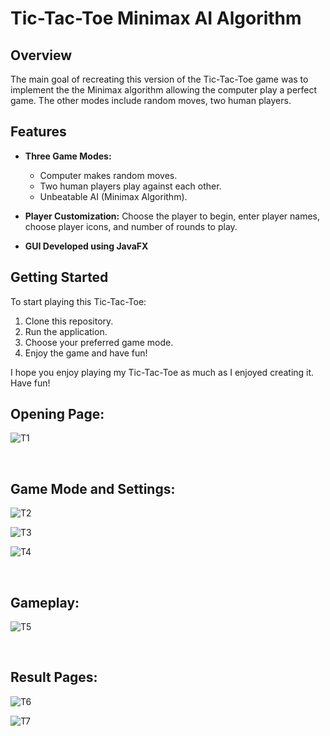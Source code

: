 # Tic-Tac-Toe Minimax AI Algorithm

## Overview
The main goal of recreating this version of the Tic-Tac-Toe game was to implement the the Minimax algorithm allowing the computer play a perfect game. The other modes include random moves, two human players.

## Features
- **Three Game Modes:**
     - Computer makes random moves.
     - Two human players play against each other.
     - Unbeatable AI (Minimax Algorithm).
       
- **Player Customization:** Choose the player to begin, enter player names, choose player icons, and number of rounds to play.
- **GUI Developed using JavaFX**

## Getting Started
To start playing this Tic-Tac-Toe:
1. Clone this repository.
2. Run the application.
3. Choose your preferred game mode.
4. Enjoy the game and have fun!

I hope you enjoy playing my Tic-Tac-Toe as much as I enjoyed creating it. Have fun!

## Opening Page:
![T1](https://github.com/hanadiasfour/Tic_Tac_Toe/assets/91291021/e6bdbaf8-0520-4cb4-8ee3-bf2d885a43b8)


<br>

## Game Mode and Settings:
![T2](https://github.com/hanadiasfour/Tic_Tac_Toe/assets/91291021/4a18262d-4e9a-4e19-83bf-1e42ca414eab)

![T3](https://github.com/hanadiasfour/Tic_Tac_Toe/assets/91291021/2fb997fd-986d-47fb-ae24-a572291b90bc)

![T4](https://github.com/hanadiasfour/Tic_Tac_Toe/assets/91291021/9dac6bd6-23f0-47f0-a891-d93333a24f0e)


<br>

## Gameplay:
![T5](https://github.com/hanadiasfour/Tic_Tac_Toe/assets/91291021/51b95ceb-9c76-421e-a3c9-bc9fc67e2189)


<br>

## Result Pages:
![T6](https://github.com/hanadiasfour/Tic_Tac_Toe/assets/91291021/30f85983-bb23-44f3-b0f1-f40e5c2df01e)

![T7](https://github.com/hanadiasfour/Tic_Tac_Toe/assets/91291021/3c7ec01e-973b-4b21-b4b3-025df8c825a7)

